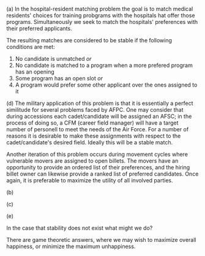 (a)
In the hospital-resident matching problem the goal is to match medical residents' choices 
for training probgrams with the hospitals hat offer those programs. Simultaneously we seek to match
the hospitals' preferences with their preferred applicants.

The resulting matches are considered to be stable if the following conditions are met:
1. No candidate is unmatched *or*
2. No candidate is matched to a program when a more prefered program has an opening
3. Some program has an open slot *or*
4. A program would prefer some other applicant over the ones assigned to it

(d)
The military application of this problem is that it is essentially a perfect similitude
for several problems faced by AFPC.
One may consider that during accessions each cadet/candidate will be assigned an AFSC;
in the process of doing so, a CFM (career field manager) will have a target number of 
personell to meet the needs of the Air Force. For a number of reasons it is desirable
to make these assignments with respect to the cadet/candidate's desired field.
Ideally this will be a stable match.

Another iteration of this problem occurs during movement cycles where vulnerable movers are
assigned to open billets. The movers have an opportunity to provide an ordered list of their preferences, and the hiring billet owner can likewise provide a ranked list of preferred candidates.
Once again, it is preferable to maximize the utility of all involved parties.

(b)

(c)






(e)

In the case that stability does not exist what might we do?

There are game theoretic answers, where we may wish to maximize overall happiness,
or minimize the maximum unhappiness. 